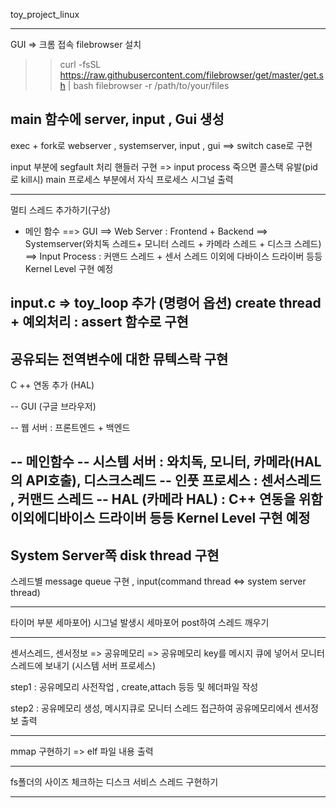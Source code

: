 toy_project_linux

--------------------------
GUI => 크롬 접속
filebrowser 설치
>>  curl -fsSL https://raw.githubusercontent.com/filebrowser/get/master/get.sh | bash filebrowser -r /path/to/your/files

main 함수에 server, input , Gui 생성
---------------------------------------

exec + fork로 webserver , systemserver,  input , gui ==> switch case로 구현

input 부분에 segfault 처리 핸들러 구현
	=> input process 죽으면 콜스택 유발(pid로 kill시)
main 프로세스 부분에서 자식 프로세스 시그널 출력

--------------------------------------
멀티 스레드 추가하기(구상)
- 메인 함수
==> GUI
==> Web Server : Frontend + Backend
==> Systemserver(와치독 스레드+ 모니터 스레드 + 카메라 스레드 + 디스크 스레드)
==> Input Process : 커맨드 스레드 + 센서 스레드
이외에 다바이스 드라이버 등등 Kernel Level 구현 예정

input.c => toy_loop 추가 (명령어 옵션)
create thread + 예외처리 : assert 함수로 구현
---------------------------------------
공유되는 전역변수에 대한 뮤텍스락 구현 
--------------------------------------
C ++ 연동 추가 (HAL)

-- GUI (구글 브라우저)

-- 웹 서버 : 프론트엔드 + 백엔드

-- 메인함수
-- 시스템 서버 : 와치독, 모니터, 카메라(HAL의 API호출), 디스크스레드
-- 인풋 프로세스 : 센서스레드 , 커맨드 스레드
-- HAL (카메라 HAL) : C++ 연동을 위함
이외에디바이스 드라이버 등등 Kernel Level 구현 예정
--------------------------------------
System Server쪽 disk thread 구현 
-------------------------------------
스레드별 message queue 구현 , input(command thread <=> system server thread)

------------------------------------
타이머 부분 세마포어) 시그널 발생시 세마포어 post하여 스레드 깨우기

------------------------------------------
센서스레드, 센서정보  => 공유메모리 => 공유메모리 key를 메시지 큐에 넣어서 모니터 스레드에 보내기 (시스템 서버 프로세스)

step1 : 공유메모리 사전작업 , create,attach 등등 및 헤더파일 작성

step2 : 공유메모리 생성, 메시지큐로 모니터 스레드 접근하여 공유메모리에서 센서정보 출력

---------------------------------------
mmap 구현하기 => elf 파일 내용  출력

---------------------------------------
fs폴더의 사이즈 체크하는 디스크 서비스 스레드 구현하기

----------------------------------------


